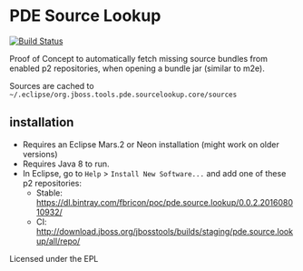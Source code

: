 # PDE Source Lookup

[![Build Status](https://travis-ci.org/fbricon/pde.source.lookup.svg?branch=master)](https://travis-ci.org/fbricon/pde.source.lookup)

Proof of Concept to automatically fetch missing source bundles from enabled p2 repositories, when opening a bundle jar (similar to m2e).

Sources are cached to `~/.eclipse/org.jboss.tools.pde.sourcelookup.core/sources`

## installation
- Requires an Eclipse Mars.2 or Neon installation (might work on older versions)
- Requires Java 8 to run. 
- In Eclipse, go to `Help` > `Install New Software...` and add one of these p2 repositories:
  - Stable: https://dl.bintray.com/fbricon/poc/pde.source.lookup/0.0.2.201608010932/
  - CI: http://download.jboss.org/jbosstools/builds/staging/pde.source.lookup/all/repo/


Licensed under the EPL
